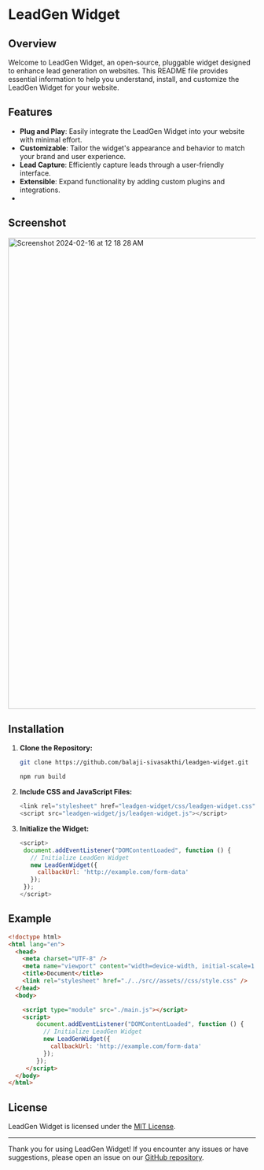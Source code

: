 # LeadGen Widget

## Overview

Welcome to LeadGen Widget, an open-source, pluggable widget designed to enhance lead generation on websites. This README file provides essential information to help you understand, install, and customize the LeadGen Widget for your website.

## Features

- **Plug and Play**: Easily integrate the LeadGen Widget into your website with minimal effort.
- **Customizable**: Tailor the widget's appearance and behavior to match your brand and user experience.
- **Lead Capture**: Efficiently capture leads through a user-friendly interface.
- **Extensible**: Expand functionality by adding custom plugins and integrations.
- 
## Screenshot
<img width="957" alt="Screenshot 2024-02-16 at 12 18 28 AM" src="https://github.com/balaji-sivasakthi/leadgen-widget/assets/65065614/ae45a24c-bfaa-4cd6-8014-35cc17957ff1">

## Installation

1. **Clone the Repository:**
   ```bash
   git clone https://github.com/balaji-sivasakthi/leadgen-widget.git

   npm run build
   ```
2. **Include CSS and JavaScript Files:**
   ```js
   <link rel="stylesheet" href="leadgen-widget/css/leadgen-widget.css">
   <script src="leadgen-widget/js/leadgen-widget.js"></script>
   ```
   
3. **Initialize the Widget:**
   ```js
   <script>
    document.addEventListener("DOMContentLoaded", function () {
      // Initialize LeadGen Widget
      new LeadGenWidget({
        callbackUrl: 'http://example.com/form-data'
      });
    });
   </script>
   ```
## Example
```html
<!doctype html>
<html lang="en">
  <head>
    <meta charset="UTF-8" />
    <meta name="viewport" content="width=device-width, initial-scale=1.0" />
    <title>Document</title>
    <link rel="stylesheet" href="./../src//assets//css/style.css" />
  </head>
  <body>

    <script type="module" src="./main.js"></script>
    <script>
        document.addEventListener("DOMContentLoaded", function () {
          // Initialize LeadGen Widget
          new LeadGenWidget({
            callbackUrl: 'http://example.com/form-data'
          });
        });
     </script>
  </body>
</html>

```

## License

LeadGen Widget is licensed under the [MIT License](notion://www.notion.so/balajisivasakthi/LICENSE).

---

Thank you for using LeadGen Widget! If you encounter any issues or have suggestions, please open an issue on our [GitHub repository](https://github.com/balaji-sivasakthi/leadgen-widget/issues).
